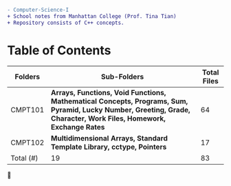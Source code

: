 ```diff
- Computer-Science-I
+ School notes from Manhattan College (Prof. Tina Tian)
+ Repository consists of C++ concepts.
```
<h1>Table of Contents</h1>

Folders | Sub-Folders | Total Files |
------- | ----------- | -----------
CMPT101 | **Arrays, Functions, Void Functions, Mathematical Concepts, Programs, Sum, Pyramid, Lucky Number, Greeting, Grade, Character, Work Files, Homework, Exchange Rates** | 64
CMPT102 | **Multidimensional Arrays, Standard Template Library, cctype, Pointers** | 17
Total (#)| 19         | 83

:whale2:
